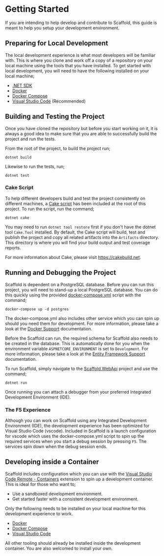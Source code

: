 # Getting Started

If you are intending to help develop and contribute to Scaffold, this guide is meant to help you setup your development environment.

## Preparing for Local Development

The local development experience is what most developers will be familiar with. This is where you clone and work off a copy of a repository on your local machine using the tools that you have installed. To get started with local development, you will need to have the following installed on your local machine;

- [.NET SDK](https://dotnet.microsoft.com/download)
- [Docker](https://docs.docker.com/engine/install)
- [Docker Compose](https://docs.docker.com/compose/install)
- [Visual Studio Code](https://code.visualstudio.com) (Recommended)

## Building and Testing the Project

Once you have cloned the repository but before you start working on it, it is always a good idea to make sure that you are able to successfully build the project and run the tests.

From the root of the project, to build the project run;

    dotnet build

Likewise to run the tests, run;

    dotnet test

### Cake Script

To help different developers build and test the project consistently on different machines, a [Cake script](../build.cake) has been included at the root of this project. To run the script, run the command;

    dotnet cake

You may need to run `dotnet tool restore` first if you don't have the dotnet tool `Cake.Tool` installed. By default, the Cake script will build, test and publish the project and copy all related artifacts into the `Artifacts` directory. This directory is where you will find your build output and test coverage reports.

For more information about Cake, please visit <https://cakebuild.net>.

## Running and Debugging the Project

Scaffold is dependent on a PostgreSQL database. Before you can run this project, you will need to stand-up a local PostgreSQL database. You can do this quickly using the provided [docker-compose.yml](../docker-compose.yml) script with the command;

    docker-compose up -d postgres

The docker-compose.yml also includes other service which you can spin up should you need them for development. For more information, please take a look at the [Docker Support](./Docker.md) documentation.

Before the Scaffold can run, the required schema for Scaffold also needs to be created in the database. This is automatically done for you when the environment variable `ASPNETCORE_ENVIRONMENT` is set to `Development`. For more information, please take a look at the [Entity Framework Support](./EntityFramework.md) documentation.

To run Scaffold, simply navigate to the [Scaffold.WebApi](../Sources/Scaffold.WebApi) project and use the command;

    dotnet run

Once running you can attach a debugger from your preferred Integrated Development Environment (IDE).

### The F5 Experience

Although you can work on Scaffold using any Integrated Development Environment (IDE), the development experience has been optimized for Visual Studio Code (vscode). Included in Scaffold is a launch configuration for vscode which uses the docker-compose.yml script to spin up the required services when you start a debug session by pressing `F5`. The services spin down when the debug session ends.

## Developing inside a Container

Scaffold includes configuration which you can use with the [Visual Studio Code Remote - Containers](https://code.visualstudio.com/docs/remote/containers) extension to spin up a development container. This is ideal for those who want to;

- Use a sandboxed development environment.
- Get started faster with a consistent development environment.

Only the following needs to be installed on your local machine for this development experience to work.

- [Docker](https://docs.docker.com/engine/install)
- [Docker Compose](https://docs.docker.com/compose/install)
- [Visual Studio Code](https://code.visualstudio.com)

All other tooling should already be installed inside the development container. You are also welcomed to install your own.
